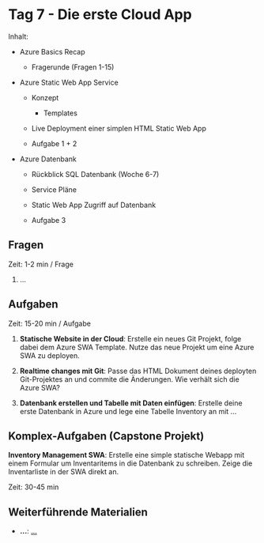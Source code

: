 # Tag 7 - Die erste Cloud App

Inhalt:

- Azure Basics Recap
  - Fragerunde (Fragen 1-15)

- Azure Static Web App Service
  - Konzept
    - Templates
  - Live Deployment einer simplen HTML Static Web App

  - Aufgabe 1 + 2

- Azure Datenbank
  - Rückblick SQL Datenbank (Woche 6-7)
  - Service Pläne
  - Static Web App Zugriff auf Datenbank

  - Aufgabe 3


## Fragen
Zeit: 1-2 min / Frage
1. ...

## Aufgaben
Zeit: 15-20 min / Aufgabe
1. **Statische Website in der Cloud**: Erstelle ein neues Git Projekt, folge dabei dem Azure SWA Template. Nutze das neue Projekt um eine Azure SWA zu deployen. 
2. **Realtime changes mit Git**: Passe das HTML Dokument deines deployten Git-Projektes an und commite die Änderungen. Wie verhält sich die Azure SWA?

3. **Datenbank erstellen und Tabelle mit Daten einfügen**: Erstelle deine erste Datenbank in Azure und lege eine Tabelle Inventory an mit ...


## Komplex-Aufgaben (Capstone Projekt)
**Inventory Management SWA**: Erstelle eine simple statische Webapp mit einem Formular um Inventaritems in die Datenbank zu schreiben. Zeige die Inventarliste in der SWA direkt an.

Zeit: 30-45 min 


## Weiterführende Materialien
- **...**: [...](...)